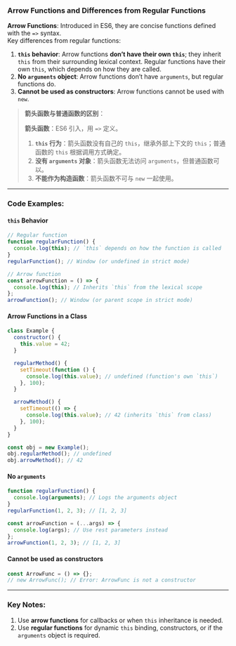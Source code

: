 ### Arrow Functions and Differences from Regular Functions

<audio src="C:\Users\10691\Downloads\__Arrow Functio.mp3"></audio>

**Arrow Functions**: Introduced in ES6, they are concise functions defined with the `=>` syntax.  
Key differences from regular functions:  

1. **`this` behavior**: Arrow functions **don’t have their own `this`**; they inherit `this` from their surrounding lexical context. Regular functions have their own `this`, which depends on how they are called.  
2. **No `arguments` object**: Arrow functions don’t have `arguments`, but regular functions do.  
3. **Cannot be used as constructors**: Arrow functions cannot be used with `new`.

> **箭头函数与普通函数的区别**：
>
> <audio src="C:\Users\10691\Downloads\箭头函数：ES6 引入，用箭头.mp3"></audio>
>
> **箭头函数**：ES6 引入，用 `=>` 定义。  
>
> 1. **`this` 行为**：箭头函数没有自己的 `this`，继承外部上下文的 `this`；普通函数的 `this` 根据调用方式确定。  
> 2. **没有 `arguments` 对象**：箭头函数无法访问 `arguments`，但普通函数可以。  
> 3. **不能作为构造函数**：箭头函数不可与 `new` 一起使用。

---

### Code Examples:

#### **`this` Behavior**

<audio src="C:\Users\10691\Downloads\这段代码展示了普通函数和箭头函.mp3"></audio>

```javascript
// Regular function
function regularFunction() {
  console.log(this); // `this` depends on how the function is called
}
regularFunction(); // Window (or undefined in strict mode)

// Arrow function
const arrowFunction = () => {
  console.log(this); // Inherits `this` from the lexical scope
};
arrowFunction(); // Window (or parent scope in strict mode)
```

#### Arrow Functions in a Class

<audio src="C:\Users\10691\Downloads\这段代码展示了普通函数和箭头函 (1).mp3"></audio>

```javascript
class Example {
  constructor() {
    this.value = 42;
  }

  regularMethod() {
    setTimeout(function () {
      console.log(this.value); // undefined (function's own `this`)
    }, 100);
  }

  arrowMethod() {
    setTimeout(() => {
      console.log(this.value); // 42 (inherits `this` from class)
    }, 100);
  }
}

const obj = new Example();
obj.regularMethod(); // undefined
obj.arrowMethod(); // 42
```

#### **No `arguments`**
```javascript
function regularFunction() {
  console.log(arguments); // Logs the arguments object
}
regularFunction(1, 2, 3); // [1, 2, 3]

const arrowFunction = (...args) => {
  console.log(args); // Use rest parameters instead
};
arrowFunction(1, 2, 3); // [1, 2, 3]
```

#### **Cannot be used as constructors**
```javascript
const ArrowFunc = () => {};
// new ArrowFunc(); // Error: ArrowFunc is not a constructor
```

---

### Key Notes:
1. Use **arrow functions** for callbacks or when `this` inheritance is needed.
2. Use **regular functions** for dynamic `this` binding, constructors, or if the `arguments` object is required.
